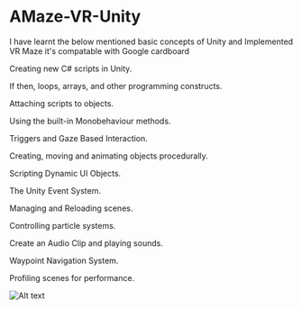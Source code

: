 # AMaze-VR-Unity
I have learnt the below mentioned basic concepts of Unity and Implemented VR Maze it's compatable with Google cardboard 

Creating new C# scripts in Unity.

If then, loops, arrays, and other programming constructs.

Attaching scripts to objects.

Using the built-in Monobehaviour methods.

Triggers and Gaze Based Interaction.

Creating, moving and animating objects procedurally.

Scripting Dynamic UI Objects.

The Unity Event System.

Managing and Reloading scenes.

Controlling particle systems.

Create an Audio Clip and playing sounds.

Waypoint Navigation System.

Profiling scenes for performance.

![Alt text](https://raw.github.com/ManojLingala/AMaze-VR-Unity/master/Feedback.png?raw=true "Feedback from Udacity Reviewer")
